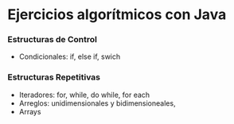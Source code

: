 # Ejercicios algorítmicos con Java 
### Estructuras de Control
* Condicionales: if, else if, swich
### Estructuras Repetitivas
* Iteradores: for, while, do while, for each
* Arreglos: unidimensionales y bidimensioneales, 
* Arrays
